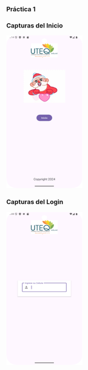 ### Práctica 1
### Capturas del Inicio
<img src="CapturaInicio.png" width=200px height=400px>

### Capturas del Login
<img src="Captura1.png" width=200px height=400px>

